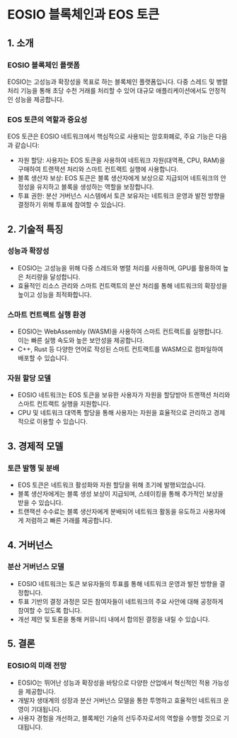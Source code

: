 # EOSIO 블록체인과 EOS 토큰


## 1. 소개
### EOSIO 블록체인 플랫폼

EOSIO는 고성능과 확장성을 목표로 하는 블록체인 플랫폼입니다. 다중 스레드 및 병렬 처리 기능을 통해 초당 수천 거래를 처리할 수 있어 대규모 애플리케이션에서도 안정적인 성능을 제공합니다.

### EOS 토큰의 역할과 중요성

EOS 토큰은 EOSIO 네트워크에서 핵심적으로 사용되는 암호화폐로, 주요 기능은 다음과 같습니다:

* 자원 할당: 사용자는 EOS 토큰을 사용하여 네트워크 자원(대역폭, CPU, RAM)을 구매하여 트랜잭션 처리와 스마트 컨트랙트 실행에 사용합니다.
* 블록 생산자 보상: EOS 토큰은 블록 생산자에게 보상으로 지급되어 네트워크의 안정성을 유지하고 블록을 생성하는 역할을 보장합니다.
* 투표 권한: 분산 거버넌스 시스템에서 토큰 보유자는 네트워크 운영과 발전 방향을 결정하기 위해 투표에 참여할 수 있습니다.


## 2. 기술적 특징
### 성능과 확장성

* EOSIO는 고성능을 위해 다중 스레드와 병렬 처리를 사용하며, GPU를 활용하여 높은 처리량을 달성합니다.
* 효율적인 리소스 관리와 스마트 컨트랙트의 분산 처리를 통해 네트워크의 확장성을 높이고 성능을 최적화합니다.

### 스마트 컨트랙트 실행 환경

* EOSIO는 WebAssembly (WASM)을 사용하여 스마트 컨트랙트를 실행합니다. 이는 빠른 실행 속도와 높은 보안성을 제공합니다.
* C++, Rust 등 다양한 언어로 작성된 스마트 컨트랙트를 WASM으로 컴파일하여 배포할 수 있습니다.

### 자원 할당 모델

* EOSIO 네트워크는 EOS 토큰을 보유한 사용자가 자원을 할당받아 트랜잭션 처리와 스마트 컨트랙트 실행을 지원합니다.
* CPU 및 네트워크 대역폭 할당을 통해 사용자는 자원을 효율적으로 관리하고 경제적으로 이용할 수 있습니다.


## 3. 경제적 모델
### 토큰 발행 및 분배

* EOS 토큰은 네트워크 활성화와 자원 할당을 위해 초기에 발행되었습니다.
* 블록 생산자에게는 블록 생성 보상이 지급되며, 스테이킹을 통해 추가적인 보상을 받을 수 있습니다.
* 트랜잭션 수수료는 블록 생산자에게 분배되어 네트워크 활동을 유도하고 사용자에게 저렴하고 빠른 거래를 제공합니다.


## 4. 거버넌스
### 분산 거버넌스 모델

* EOSIO 네트워크는 토큰 보유자들의 투표를 통해 네트워크 운영과 발전 방향을 결정합니다.
* 투표 기반의 결정 과정은 모든 참여자들이 네트워크의 주요 사안에 대해 공정하게 참여할 수 있도록 합니다.
* 개선 제안 및 토론을 통해 커뮤니티 내에서 합의된 결정을 내릴 수 있습니다.

## 5. 결론
### EOSIO의 미래 전망

* EOSIO는 뛰어난 성능과 확장성을 바탕으로 다양한 산업에서 혁신적인 적용 가능성을 제공합니다.
* 개발자 생태계의 성장과 분산 거버넌스 모델을 통한 투명하고 효율적인 네트워크 운영이 기대됩니다.
* 사용자 경험을 개선하고, 블록체인 기술의 선두주자로서의 역할을 수행할 것으로 기대됩니다.

